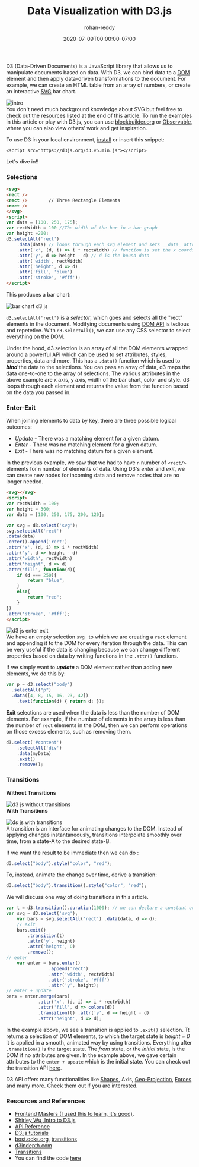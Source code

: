 ﻿---
layout: engineering-education
status: publish
published: true
url: /data-visualization-with-d3js/
title: Data Visualization with D3.js
description: D3 (Data-Driven Documents) is a JavaScript library that allows us to manipulate documents based on data. This tutorial walks through how to visualize data using D3.js.
author: rohan-reddy
date: 2020-07-09T00:00:00-07:00
topics: [Languages]
excerpt_separator: <!--more-->
images:

  - url: /engineering-education/data-visualization-with-d3js/hero.jpg
    alt: data visualization example image
---
D3 (Data-Driven Documents) is a JavaScript library that allows us to manipulate documents based on data. With D3, we can bind data to a [DOM](https://www.w3schools.com/js/js_htmldom.asp) element and then apply data-driven transformations to the document. For example, we can create an HTML table from an array of numbers, or create an interactive [SVG](https://www.w3schools.com/graphics/svg_intro.asp) bar chart.
<!--more-->

![intro](/data-visualization-with-d3js/first.png)<br>
You don't need much background knowledge about SVG but feel free to check out the resources listed at the end of this article. To run the examples in this article or play with D3.js, you can use [blockbuilder.org](https://blockbuilder.org) or [Observable](https://observablehq.com), where you can also view others' work and get inspiration.

To use D3 in your local environment, [install](https://github.com/d3/d3/releases/) or insert this snippet:

`<script src="https://d3js.org/d3.v5.min.js"></script>
`

Let's dive in!!

### Selections

```html
<svg>
<rect />
<rect />		// Three Rectangle Elements
<rect />
</svg>
<script>
var data = [100, 250, 175];
var rectWidth = 100 //The width of the bar in a bar graph
var height =200;
d3.selectAll('rect')
	.data(data) // loops through each svg element and sets __data_ attribute
	.attr('x', (d, i) => i * rectWidth) // function is set the x coordinate of each bar, index*width of bar
	.attr('y', d => height - d) // d is the bound data
	.attr('width', rectWidth)
	.attr('height', d => d)
	.attr('fill', 'blue')
	.attr('stroke', '#fff');
</script>
```    
This produces a bar chart:

![bar chart d3 js](/data-visualization-with-d3js/second.png)

`d3.selectAll('rect')`  is a *selector*, which goes and selects all the "rect" elements in the document. Modifying documents using [DOM API](https://www.w3.org/DOM/DOMTR) is tedious and repetetive. With `d3.selectAll()`, we can use any CSS selector to select everything on the DOM.

Under the hood, d3.selection is an array of all the DOM elements wrapped around a powerful API which can be used to set attributes, styles, properties, data and more. This has a `.data()` function which is used to **_bind_** the data to the selections. You can pass an array of data, d3 maps the data one-to-one to the array of selections. The various attributes in the above example are x axis, y axis, width of the bar chart, color and style. d3 loops through each element and returns the value from the function based on the data you passed in.

### Enter-Exit
When joining elements to data by key, there are three possible logical outcomes:
- _Update_  - There was a matching element for a given datum.
- _Enter_  - There was no matching element for a given datum.
- _Exit_  - There was no matching datum for a given element.


In the previous example, we saw that we had to have `n` number of `<rect/>` elements for `n` number of elements of data. Using D3's *enter* and *exit*, we can create new nodes for incoming data and remove nodes that are no longer needed.

```html
<svg></svg>
<script>
var rectWidth = 100;
var height = 300;
var data = [100, 250, 175, 200, 120];

var svg = d3.select('svg');
svg.selectAll('rect')
.data(data)
.enter().append('rect')
.attr('x', (d, i) => i * rectWidth)
.attr('y', d => height - d)
.attr('width', rectWidth)
.attr('height', d => d)
.attr('fill', function(d){
	if (d === 250){
		return "blue";
	}
	else{
		return "red";
	}
})
.attr('stroke', '#fff');
</script>
```
![d3 js enter exit](/data-visualization-with-d3js/enter.png)<br>
We have an empty selection `svg ` to which we are creating a `rect` element and appending it to the DOM for every iteration through the data. This can be very useful if the data is changing because we can change different properties based on data by writing functions in the `.attr()` functions.

If we simply want to ***update*** a DOM element rather than adding new elements, we do this by:

```javascript
var p = d3.select("body")
  .selectAll("p")
  .data([4, 8, 15, 16, 23, 42])
    .text(function(d) { return d; });
```
**Exit** selections are used when the data is less than the number of DOM elements. For example, if the number of elements in the array is less than the number of `rect` elements in the DOM, then we can perform operations on those excess elements, such as removing them.
```javascript
d3.select('#content')
	.selectAll('div')
	.data(myData)
	.exit()
	.remove();
```
### Transitions
**Without Transitions**

![d3 js without transitions](/data-visualization-with-d3js/without.gif)<br>
**With Transitions**

![ds js with transitions](/data-visualization-with-d3js/with.gif)<br>
A transition is an interface for animating changes to the DOM. Instead of applying changes instantaneously, transitions interpolate smoothly over time, from a state-A to the desired state-B.

If we want the result to be immediate then we can do :
```javascript
d3.select("body").style("color", "red");
```

To, instead, animate the change over time, derive a transition:
```javascript
d3.select("body").transition().style("color", "red");
```

We will discuss one way of doing transitions in this article.
```javascript
var t = d3.transition().duration(1000); // we can declare a constant or function anywhere
var svg = d3.select('svg');
	var bars = svg.selectAll('rect') .data(data, d => d);
	// exit
	bars.exit()
		.transition(t)
		.attr('y', height)
		.attr('height', 0)
		.remove();
// enter
	var enter = bars.enter()
				.append('rect')
				.attr('width', rectWidth)
				.attr('stroke', '#fff')
				.attr('y', height);
// enter + update
bars = enter.merge(bars)
			.attr('x', (d, i) => i * rectWidth)
			.attr('fill', d => colors(d))
			.transition(t) .attr('y', d => height - d)
			.attr('height', d => d);
```
In the example above, we see a transition is applied to `.exit()` selection. Tt returns a selection of DOM elements, to which the target state is *height = 0* it is applied in a smooth, animated way by using transitions. Everything after `.transition()` is the target state. The *from* state, or the *initial* state, is the DOM if no attributes are given. In the example above, we gave certain attributes to the `enter + update` which is the initial state. You can check out the transition API [here](https://github.com/d3/d3-transition).

D3 API offers many functionalities like [Shapes](https://github.com/d3/d3-shape), Axis, [Geo-Projection](https://github.com/d3/d3-geo-projection), [Forces](https://github.com/d3/d3-force) and many more. Check them out if you are interested.

### Resources and References
* [Frontend Masters (I used this to learn, it's good)](https://frontendmasters.com/learn/d3-js/).
* [Shirley Wu, Intro to D3.js](http://slides.com/shirleywu/fm-d3intro#/4)
* [API Reference](https://github.com/d3/d3/blob/master/API.md)
* [D3.js tutorials](https://github.com/d3/d3/wiki/Tutorials)
* [bost.ocks.org](https://bost.ocks.org/mike/selection/), [transitions](https://bost.ocks.org/mike/transition/)
* [d3indepth.com](https://www.d3indepth.com/enterexit/)
* [Transitions](https://github.com/d3/d3-transition)
* You can find the code [here](https://gist.github.com/rohanreddych/dde3a63a464f34526a9e1fbc396c02fb)
